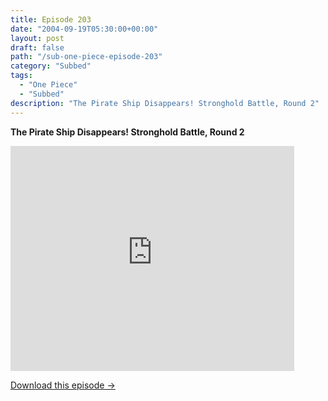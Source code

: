 ```yaml
---
title: Episode 203
date: "2004-09-19T05:30:00+00:00"
layout: post
draft: false
path: "/sub-one-piece-episode-203"
category: "Subbed"
tags:
  - "One Piece"
  - "Subbed"
description: "The Pirate Ship Disappears! Stronghold Battle, Round 2"
---
```


**The Pirate Ship Disappears! Stronghold Battle, Round 2**

<iframe width="640" height="360" src="https://www.rapidvideo.com/e/FXQGPVI6BI" frameborder="0" marginwidth=0 marginheight=0 scrolling=no allowfullscreen style="max-width:90%;"></iframe>

<a href="http://ouo.io/qs/eCodkFEQ?s=https://www.rapidvideo.com/d/FXQGPVI6BI" class="styled_a">Download this episode →</a>

